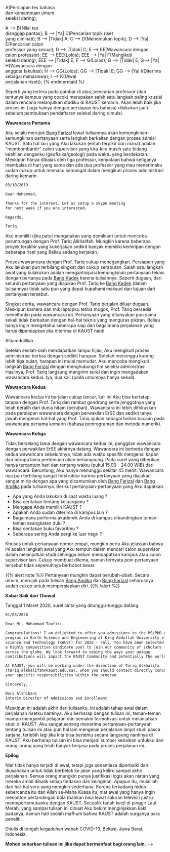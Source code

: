 <!-- ---
layout: post
title: Reflection on KAUST's acceptance
date: 2020-12-06 16:40:16
tag: Bahasa
description: An attempt to be mindful by sharing my KAUST's acceptance journey.
---

**Harapan Penulis**

Tulisan ini dibuat sebagai wujud sedikit rasa syukurku akan kabar baik di tengah wabah yang sedang melanda dunia dan Indonesia, COVID-19, di tahun 2020 ini.

Satu hal yang selalu melekat tentangku dan juga menjadi hobi yang sampai saat ini kugemari adalah apapun tentang sepakbola. Pada kesempatan kali ini Aku akan coba bercerita sedikit tentang perjalananku dalam mendapatkan izin melanjutkan studi di fakultas Earth Science and Engineering (ErSE), King Abdullah University of Science and Technology (KAUST), Arab Saudi. Perjalanan panjang ini (Alhamdulillah) pun berawal dari mimipi sederhana untuk dapat menyaksikan Piala Dunia 2022 di Qatar. Terletak pada daratan yang sama, Aku akan mempunyai lebih banyak pilihan menuju Qatar saat sudah bermukim di KAUST nanti.

Aku harap tulisan ini mampu berguna bagi  teman-teman yang memang berniat untuk melanjutkan studi atau hanya penasaran tentang seleksi KAUST secara umum. Aku juga berharap banyak teman-teman yang sedang menempuh gelar sarjana atau baru saja lulus untuk dapat mengambil sedikit pelajaran dari tulisan ini.

Aku yakin jika seorang sepertiku mampu mewujudkan keinginan untuk studi di KAUST, akan jauh lebih banyak mahasiswa-mahasiswa Indonesia yang melanjutkan studi di KAUST nantinya, jika mereka mengenal KAUST lebih awal.

**Pertemuan Pertama**

Pertemuan pertama antara kedua telingaku dengan kata KAUST terjadi pada akhir semester 3 atau 4 saat menempuh kuliah sarjana dulu. Aku sangat beruntung memiliki teman diskusi dan abang kandung yang darinya, Aku belajar banyak hal. KAUST adalah satu dari berbagai hal-hal berharga yang Aku baru tahu lewatnya. Aku juga baru tahu situs pelajar KAUST asal Indonesia (<a href="https://kaustina.org/">KAUSTINA</a>) darinya.

Aku tidak punya kriteria khusus akan calon supervisorku saat lanjut studi nantinya, pun juga demikian dengan calon kampus yang hendak Aku tuju. Aku hanya ingin bergabung dengan kampus yang mampu membuatku merasa dihargai. KAUST, sejak pertama kali mengenal namanya, merupakan salah satu yang terbaik bagi lulusan sarjana sepertiku yang belum banyak berkecimpung dalam dunia riset ini. Dengan segala manfaat (baik finansial maupun sarana/prasarana studi) yang ditawarkan dan terdapat berbagai professor-professor kelas dunia yang saat ini singgah di KAUST, sangat dengan mudah menempatkan KAUST pada urutan pertama daftar kampus tujuan yang hendak Aku tuju selanjutnya. Secara singkat, peringkat kampus dan daftar kampus terbaik dari berbagai situs-situs umum di internet bukan menjadi penentu keputusanku ini, terlebih KAUST baru berdiri di tahun 2009.

**Awali dengan Niat**

Seperti yang kuperoleh dari <a href="https://kaustina.org/andika-perbawa-praktisi-yang-kembali-ke-bangku-kuliah-fall-2016-gelombang-1/">Bang Andika</a> dalam tulisannya, setiap tindakan akan baik jika diawali dengan niatan yang baik. Namun untuk kasusku, semoga niatan untuk lanjut studi ini tidak berbelok karena terlanjur tergiur dengan segala pernak-pernik dan keunikan KAUST seperti yang dituliskan oleh <a href="https://kaustina.org/wardana-saputra-7-alasan-kenapa-harus-kuliah-di-kaust/">Bang Wardana</a> dalam tulisannya. Selain karena niat ke Qatar 2022, tidak bisa dipungkiri kondisi sektor hulu dunia minyak dan gas bumi saat ini di Indonesia membuatku berpikir ulang dan bermufakat bahwa mencari kampus yang menghargai ilmu dan para penuntutnya adalah tujuanku sesaat setelah kelulusan nanti.

**Alur Waktu dan Tahapan Proses Seleksi**

Secara umum, berikut adalah sedikit gambaran mengenai peristiwa yang Aku lewati berkaitan dengan proses seleksi KAUST.

| Peristiwa  | Tanggal | 
| ------------- | ------------- |
| Pengumuman tes International English Language Testing System (IELTS)  | 7/18/2019  |
| Pengumuman tes Graduate Record Examinations (GRE)  | 9/6/2019  |
| Menghubungi Prof. T. Alkhalifah lewat surel grup riset | 9/9/2019 |
| Menghubungi Dr. A. Afifi lewat surel pribadi | 9/17/2019 |
| Menghubungi Prof. S. Jónsson lewat surel pribadi |	9/17/2019  |
| Menghubungi Prof. I. Hoteit lewat surel pribadi |	9/17/2019  |
| Menghubungi Prof. G. Schuster lewat surel pribadi |	9/17/2019  |
| Menghubungi Prof. V. Vahrenkamp lewat surel pribadi |	9/17/2019  |
| Ditolak oleh Prof. S. Jónsson |	9/17/2019  |
| Diterima oleh Prof. A. Afifi |	9/17/2019  |
| Menghubungi Prof. T. Alkhalifah lewat surel pribadi | 10/3/2019  |
| Diterima oleh Prof. T. Alkhalifah |	10/3/2019  |
| Wawancara pertama dengan Prof. T. Alkhalifah |	10/10/2019  |
| Menyelesaikan aplikasi daring |	11/14/2019  |
| Wawancara kedua dengan Prof. T. Alkhalifah |	2/8/2020  |
| Wawancara dengan representasi fakultas ErSE |	2/26/2020  |
| Notifikasi penerimaan | 3/1/2020  |

Adapun proses tahapan yang Aku lewati, mirip dengan apa yang dijabarkan oleh <a href="https://kaustina.org/farizal-hakiki-perjuangan-tak-kenal-putus-asa/">Bang Farizal</a> pada akhir tulisannya. Berikut adalah alur seleksi yang Aku alami.

<script src="https://cdn.rawgit.com/knsv/mermaid/master/dist/mermaid.min.js"></script>
<link rel="stylesheet" href="https://cdn.rawgit.com/knsv/mermaid/master/dist/mermaid.css">

{% mermaid %}
graph TB;
Z((Mulai <br/>dengan niat)) --> A(Persiapan tes bahasa <br/>dan kemampuan umum <br/>seleksi daring);
A --> B{Nilai tes <br/>dianggap pantas};
B --> |Ya| C(Pencarian topik riset <br/>yang diminati);
B --> |Tidak| A;
C --> D{Menemukan topik};
D --> |Ya| E(Pencarian calon <br/>professor yang sesuai);
D --> |Tidak| C;
E --> EE(Wawancara dengan <br/>calon professor);
EE --> EEE{Lolos};
EEE --> |Ya| F(Mengikuti <br/>seleksi daring);
EEE --> |Tidak| E;
F --> G{Lolos};
G --> |Tidak| E;
G--> |Ya| H(Wawancara dengan <br/>anggota fakultas);
H --> GG{Lolos};
GG --> |Tidak| E;
GG --> |Ya| I(Diterima sebagai mahasiswa);
I --> K((Awal <br/>perjalanan riset));
{% endmermaid %}

Seperti yang tertera pada gambar di atas, pencarian professor (dan tentunya kampus yang cocok) merupakan salah satu langkah paling krusial dalam rencana melanjutkan studiku di KAUST kemarin. Akan lebih baik jika proses ini (juga halnya dengan persiapan tes bahasa) dilakukan jauh sebelum pembukaan pendaftaran seleksi daring dimulai.

**Wawancara Pertama**

Aku selalu merujuk <a href="https://kaustina.org/farizal-hakiki-perjuangan-tak-kenal-putus-asa/">Bang Farizal</a> lewat tulisannya akan kemungkinan-kemungkinan pertanyaan serta langkah berkaitan dengan proses admisi KAUST. Satu hal lain yang Aku lakukan (entah terpikir dari mana) adalah "membombardir" calon supervisor yang kira-kira masih satu bidang keahlian denganku (geofisika/geologi) pada waktu yang berdekatan. Meskipun hanya dibalas oleh tiga professor, kenyataan bahwa ketiganya membalas di hari yang sama dan ada dua professor yang mau menerimaku sudah cukup untuk memacu semangat dalam mengikuti proses administrasi daring kemarin.

```markdown
03/10/2019

Dear Mohammad,

Thanks for the interest. Let us setup a skype meeting
for next week if you are interested.

Regards,

Tariq.
```

Aku memilih (jika patut mengatakan yang demikian) untuk mencoba peruntungan dengan Prof. Tariq Alkhalifah. Mungkin karena beberapa proyek terakhir yang kukerjakan sedikit banyak memiliki kemiripan dengan beberapa riset yang Beliau sedang kerjakan.

Proses wawancara dengan Prof. Tariq cukup menegangkan. Persiapan yang Aku lakukan pun terbilang singkat dan cukup serabutan. Salah satu langkah awal yang kulakukan adalah mengantisipasi kemungkinan pertanyaan teknis dengan bertanya pada <a href="https://kaustina.org/kadek-jalan-menuju-kaust-dari-kota-cahaya-la-ville-lumiere/">Bang Kadek</a> karena tulisannya. Seperti dugaan, dari seluruh pertanyaan yang diajukan Prof. Tariq ke <a href="https://kaustina.org/kadek-jalan-menuju-kaust-dari-kota-cahaya-la-ville-lumiere/">Bang Kadek</a> (dalam tulisannya) tidak satu pun yang dapat kupahami maksud dan tujuan dari pertanyaan tersebut.

Singkat cerita, wawancara dengan Prof. Tariq berjalan diluar dugaan. Meskipun kamera dan mik laptopku tetiba mogok, Prof. Tariq bersedia menelfonku pada wawancara ini. Pertanyaan yang ditanyakan pun sama sekali tidak berkaitan dengan hal-hal teknis yang menguras pikiran. Beliau hanya ingin mengetahui seberapa siap dan bagaimana perjalanan yang harus dipersiapkan jika diterima di KAUST nanti.

Alhamdulillah.

Setelah seolah-olah mendapatkan lampu hijau, Aku mengikuti proses administrasi berkas dengan sedikit harapan. Setelah menunggu kurang lebih tiga bulan, harapan ini mulai memudar. Aku mencoba mengikuti langkah <a href="https://kaustina.org/farizal-hakiki-perjuangan-tak-kenal-putus-asa/">Bang Farizal</a> dengan menghubungi tim seleksi administrasi. Hasilnya, Prof. Tariq langsung mengirim surel dan ingin mengadakan wawancara kedua. Iya, dua kali (pada umumnya hanya sekali).

**Wawancara Kedua**

Wawancara kedua ini berjalan cukup lancar, kali ini Aku bisa bertatap-tatapan dengan Prof. Tariq dan rambut gondrong serta jenggotnya yang telah beralih dari dunia hitam (beruban). Wawancara ini lebih difokuskan pada persiapan wawancara dengan perwakilan ErSE dan sedikit tanya jawab mengenai hal-hal yang Prof. Tariq ajukan sebagai bahan bacaan pada wawancara pertama kemarin (bahasa pemrograman dan metoda numerik).

**Wawancara Ketiga**

Tidak berselang lama dengan wawancara kedua ini, panggilan wawancara dengan perwakilan ErSE akhirnya datang. Wawancara ini berbeda dengan kedua wawancara sebelumnya, tidak ada waktu spesifik mengenai kapan dan berapa lama pertemuan akan berlangsung. Pada surel yang diberikan hanya tercantum hari dan rentang waktu (pukul 15.00 - 24.00 WIB) dari wawancara. Beruntung, Aku hanya menunggu sekitar 45 menit. Wawancara nya pun terbilang sangat terstruktur karena pertanyaan yang diajukan sangat mirip dengan apa yang dicantumkan oleh <a href="https://kaustina.org/farizal-hakiki-perjuangan-tak-kenal-putus-asa/">Bang Farizal</a> dan <a href="https://kaustina.org/andika-perbawa-praktisi-yang-kembali-ke-bangku-kuliah-fall-2016-gelombang-1/">Bang Andika</a> pada tulisannya. Berikut pertanyaan-pertanyaan yang Aku dapatkan.

- Apa yang Anda lakukan di saat waktu luang ?
- Bisa ceritakan tentang keluargamu ?
- Mengapa Anda memilih KAUST ?
- Apakah Anda sudah diterima di kampus lain ?
- Bagaimana performa akademik Anda di kampus dibandingkan teman-teman seangkatan dulu ?
- Bisa ceritakan buku favoritmu ?
- Seberapa sering Anda pergi ke luar negri ?

Khusus untuk pertanyaan nomor empat, mungkin perlu Aku jelaskan bahwa ini adalah langkah awal yang Aku tempuh dalam mencari calon supervisor dalam melanjutkan studi sehingga belum mendapatkan kampus atau calon supervisor lain. Cukup membuat dilema, namun ternyata poin pertanyaan tersebut tidak sepenuhnya berbobot besar.

{{% alert note %}}
Pertanyaan mungkin dapat berubah-ubah. Secara umum, merujuk pada tulisan <a href="https://kaustina.org/andika-perbawa-praktisi-yang-kembali-ke-bangku-kuliah-fall-2016-gelombang-1/">Bang Andika</a> dan <a href="https://kaustina.org/farizal-hakiki-perjuangan-tak-kenal-putus-asa/">Bang Farizal</a> seharusnya sudah cukup untuk mempersiapkan diri.
{{% /alert %}}

**Kabar Baik dari Thuwal**

Tanggal 1 Maret 2020, surel cinta yang ditunggu-tunggu datang. 

```markdown
01/03/2020

Dear Mr. Mohammad Taufik:

Congratulations! I am delighted to offer you admissions to the MS/PhD degree
program in Earth Science and Engineering at King Abdullah University of
Science and Technology (KAUST) for 2020 - Fall. You have been selected from
a highly competitive candidate pool to join our community of scholars from
across the globe. We look forward to seeing the ways your unique
contributions will impact the KAUST Community and potentially the world.

At KAUST, you will be working under the direction of Tariq Alkhalifa
(tariq.alkhalifah@kaust.edu.sa), whom you should contact directly concerning
your specific responsibilities within the program.

Sincerely,

Nora Alshibani
Interim Director of Admissions and Enrollment
```

Meskipun ini adalah akhir dari tulisanku, ini adalah tahap awal dalam perjalanan risetku nantinya. Aku berharap dengan tulisan ini, teman-teman mampu mengambil pelajaran dan semakin termotivasi untuk melanjutkan studi di KAUST. Aku sangat senang menerima pertanyaan-pertanyaan tentang tulisan ini atau pun hal lain mengenai perjalanan lanjut studi pasca sarjana, terlebih lagi jika kita bisa bertemu secara langsung nantinya di KAUST. Aku berharap tulisan ini bisa menjadi sumber kebaikan untukku dan orang-orang yang telah banyak berjasa pada proses perjalanan ini.


**Epilog**

Niat tidak hanya terjadi di awal, tetapi juga senantiasa diperbaiki dan diusahakan untuk tidak berbelok ke jalan yang keliru sampai akhir perjalanan. Semua orang mungkin punya justifikasi logis akan niatan yang mereka ambil dibalik setiap tindakan dan keinginan. Apapun itu, mulai lah dari hal-hal seru yang mungkin sederhana. Karena terkadang hidup sebercanda itu dan Allah se-Maha Kuasa itu, niat awal yang hanya ingin menonton pertandingan bola (bahkan bisa lewat saluran televisi) justru memepertemukanku dengan KAUST. Secuplik tanah kecil di pinggir Laut Merah, yang sampai tulisan ini dibuat Aku belum menginjakkan kaki padanya, namun hati seolah mafhum bahwa KAUST adalah surganya para peneliti.

Ditulis di tengah kegaduhan wabah COVID-19, Bekasi, Jawa Barat, Indonesia.

**Mohon sebarkan tulisan ini jika dapat bermanfaat bagi orang lain.** -->